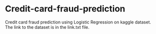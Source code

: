 # Credit-card-fraud-prediction
Credit card fraud prediction using Logistic Regression on kaggle dataset.</br >
The link to the dataset is in the link.txt file.

